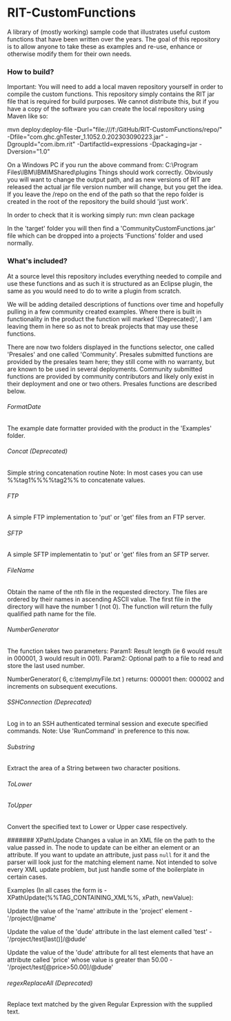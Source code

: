 # RIT-CustomFunctions

A library of (mostly working) sample code that illustrates useful custom functions that have been written over the years.
The goal of this repository is to allow anyone to take these as examples and re-use, enhance or otherwise modify them for their own needs.

### How to build?

Important: You will need to add a local maven repository yourself in order to compile the custom functions. This repository simply contains the RIT jar file that is required for build purposes. We cannot distribute this, but if you have a copy of the software you can create the local repository using Maven like so:

mvn deploy:deploy-file -Durl="file:///f:/GitHub/RIT-CustomFunctions/repo/" -Dfile="com.ghc.ghTester_1.1052.0.202303090223.jar" -DgroupId="com.ibm.rit" -DartifactId=expressions -Dpackaging=jar -Dversion="1.0"

On a Windows PC if you run the above command from: C:\Program Files\IBM\IBMIMShared\plugins
Things should work correctly. Obviously you will want to change the output path, and as new versions of RIT are released the actual jar file version number will change, but you get the idea.
If you leave the /repo on the end of the path so that the repo folder is created in the root of the repository the build should 'just work'.

In order to check that it is working simply run:
mvn clean package

In the 'target' folder you will then find a 'CommunityCustomFunctions.jar' file which can be dropped into a projects 'Functions' folder and used normally.

### What's included?
At a source level this repository includes everything needed to compile and use these functions and as such it is structured as an Eclipse plugin, the same as you would need to do to write a plugin from scratch.

We will be adding detailed descriptions of functions over time and hopefully pulling in a few community created examples.
Where there is built in functionality in the product the function will marked '(Deprecated)', I am leaving them in here so as not to break projects that may use these functions.

There are now two folders displayed in the functions selector, one called 'Presales' and one called 'Community'.
Presales submitted functions are provided by the presales team here; they still come with no warranty, but are known to be used in several deployments.
Community submitted functions are provided by community contributors and likely only exist in their deployment and one or two others.
Presales functions are described below.

###### FormatDate
The example date formatter provided with the product in the 'Examples' folder.

###### Concat (Deprecated)
Simple string concatenation routine
Note: In most cases you can use %%tag1%%%%tag2%% to concatenate values.

###### FTP
A simple FTP implementation to 'put' or 'get' files from an FTP server.

###### SFTP
A simple SFTP implementatin to 'put' or 'get' files from an SFTP server.

###### FileName
Obtain the name of the nth file in the requested directory.
The files are ordered by their names in ascending ASCII value.
The first file in the directory will have the number 1 (not 0).
The function will return the fully qualified path name for the file.

###### NumberGenerator
The function takes two parameters:
Param1: Result length (ie 6 would result in 000001, 3 would result in 001).
Param2: Optional path to a file to read and store the last used number.

NumberGenerator( 6, c:\\temp\\myFile.txt ) returns: 000001 then: 000002 and increments on subsequent executions.

###### SSHConnection (Deprecated)
Log in to an SSH authenticated terminal session and execute specified commands.
Note: Use 'RunCommand' in preference to this now.

###### Substring
Extract the area of a String between two character positions.

###### ToLower
###### ToUpper
Convert the specified text to Lower or Upper case respectively.

####### XPathUpdate
Changes a value in an XML file on the path to the value passed in. The node to update can be either an element or an attribute. If you want to update an attribute, just pass <code>null</code> for it and the parser will look just for the matching element name. Not intended to solve every XML update problem, but just handle some of the boilerplate in certain cases.

Examples (In all cases the form is - XPathUpdate(%%TAG_CONTAINING_XML%%, xPath, newValue):

Update the value of the 'name' attribute in the 'project' element - 
'/project/@name'

Update the value of the 'dude' attribute in the last element called 'test' - 
'/project/test[last()]/@dude'

Update the value of the  'dude' attribute for all test elements that have an attribute called 'price' whose value is greater than 50.00 - 
'/project/test[@price>50.00]/@dude' 

###### regexReplaceAll (Deprecated)
Replace text matched by the given Regular Expression with the supplied text.
